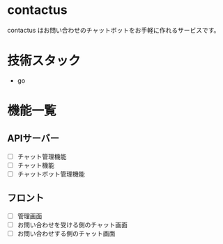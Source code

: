 # contactus

contactus はお問い合わせのチャットボットをお手軽に作れるサービスです。

# 技術スタック
- go

# 機能一覧
## APIサーバー
- [ ] チャット管理機能
- [ ] チャット機能
- [ ] チャットボット管理機能

## フロント
- [ ] 管理画面
- [ ] お問い合わせを受ける側のチャット画面
- [ ] お問い合わせする側のチャット画面
